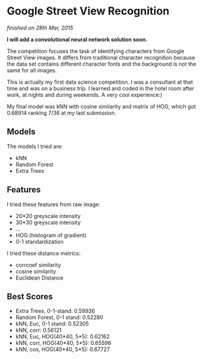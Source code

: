 # Google Street View Recognition

*finished on 28th Mar, 2015*

**I will add a convolutional neural network solution soon.**

The competition focuses the task of identifying characters from Google Street View images. It differs from traditional character recognition because the data set contains different character fonts and the background is not the same for all images. 

This is actually my first data science competition. I was a consultant at that time and was on a business trip. I learned and coded in the hotel room after work, at nights and during weekends. A very cool experience:)

My final model was kNN with cosine similarity and matrix of HOG, which got 0.68914 ranking 7/36 at my last submission.

## Models

The models I tried are:

* kNN
* Random Forest
* Extra Trees

## Features

I tried these features from raw image:

* 20\*20 greyscale intensity
* 30\*30 greyscale intensity
* ...
* HOG (histogram of gradient)
* 0-1 standardization

I tried these distance metrics:

* corrcoef similarity
* cosine similarity
* Euclidean Distance

## Best Scores

* Extra Trees, 0-1-stand: 0.59936
* Random Forest, 0-1 stand: 0.52280
* kNN, Euc, 0-1 stand: 0.52305
* kNN, corr: 0.56121
* kNN, Euc, HOG(40\*40, 5\*5): 0.62162
* kNN, corr, HOG(40\*40, 5\*5): 0.65596
* kNN, cos, HOG(40\*40, 5\*5): 0.67727



